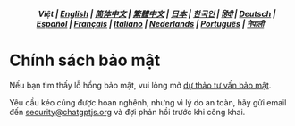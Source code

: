 <div align="center">
<h5> <a href="../"><img height=15 style="margin: 0 3px -2px" src="https://raw.githubusercontent.com/kudoai/chatgpt.js/6fa1659feadaf70853996dc7d7f6e1ab5a1e6301/media/images/icons/earth-americas.svg"></a> Việt | <a href="../SECURITY.md">English</a> | <a href="../zh-cn/SECURITY.md">简体中文</a> | <a href="../zh-tw/SECURITY.md">繁體中文</a> | <a href="../ja/SECURITY.md">日本</a> | <a href="../ko/SECURITY.md">한국인</a> | <a href="../hi/SECURITY.md">हिंदी</a> | <a href="../de/SECURITY.md">Deutsch</a> | <a href="../es/SECURITY.md">Español</a> | <a href="../fr/SECURITY.md">Français</a> | <a href="../it/SECURITY.md">Italiano</a> | <a href="../nl/SECURITY.md">Nederlands</a> | <a href="../pt/SECURITY.md">Português</a> | <a href="../ne/SECURITY.md">नेपाली</a></h5>
</div>

# Chính sách bảo mật

Nếu bạn tìm thấy lỗ hổng bảo mật, vui lòng mở [dự thảo tư vấn bảo mật](https://github.com/kudoai/chatgpt.js/security/advisories/new).

Yêu cầu kéo cũng được hoan nghênh, nhưng vì lý do an toàn, hãy gửi email đến security@chatgptjs.org và đợi phản hồi trước khi công khai.
